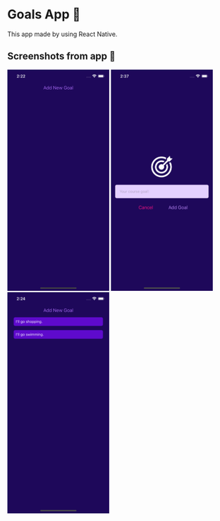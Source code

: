 # Goals App 🎯
This app made by using React Native.
## Screenshots from app 📸
<div style="flex-direction:'row';margin:10;">
<img src="./assets/public/screenshot1.png" height="500" />
<img src="./assets/public/screenshot2.png" height="500" />
<img src="./assets/public/screenshot3.png" height="500" />
</div>